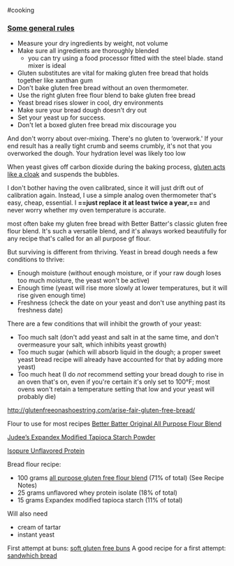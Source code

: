 #cooking
### [Some general rules](https://glutenfreeonashoestring.com/how-to-make-gluten-free-bread/)
- Measure your dry ingredients by weight, not volume
- Make sure all ingredients are thoroughly blended
    - you can try using a food processor fitted with the steel blade. stand mixer is ideal
- Gluten substitutes are vital for making gluten free bread that holds together like xanthan gum
- Don't bake gluten free bread without an oven thermometer.
- Use the right gluten free flour blend to bake gluten free bread
- Yeast bread rises slower in cool, dry environments
- Make sure your bread dough doesn't dry out
- Set your yeast up for success.
- Don't let a boxed gluten free bread mix discourage you



And don't worry about over-mixing. There's no gluten to ‘overwork.' If your end result has a really tight crumb and seems crumbly, it's not that you overworked the dough. Your hydration level was likely too low

When yeast gives off carbon dioxide during the baking process, [gluten acts like a cloak](https://food52.com/blog/5036-demystifying-yeast) and suspends the bubbles.


I don't bother having the oven calibrated, since it will just drift out of calibration again. Instead, I use a simple analog oven thermometer that's easy, cheap, essential. I **==just replace it at least twice a year,==** and never worry whether my oven temperature is accurate.

most often bake my gluten free bread with Better Batter's classic gluten free flour blend. It's such a versatile blend, and it's always worked beautifully for any recipe that's called for an all purpose gf flour.

But surviving is different from thriving. Yeast in bread dough needs a few conditions to thrive:

- Enough moisture (without enough moisture, or if your raw dough loses too much moisture, the yeast won't be active)
- Enough time (yeast will rise more slowly at lower temperatures, but it will rise given enough time)
- Freshness (check the date on your yeast and don't use anything past its freshness date)


There are a few conditions that will inhibit the growth of your yeast:

- Too much salt (don't add yeast and salt in at the same time, and don't overmeasure your salt, which inhibits yeast growth)
- Too much sugar (which will absorb liquid in the dough; a proper sweet yeast bread recipe will already have accounted for that by adding more yeast)
- Too much heat (I do _not_ recommend setting your bread dough to rise in an oven that's on, even if you're certain it's only set to 100°F; most ovens won't retain a temperature setting that low and your yeast will probably die)


http://glutenfreeonashoestring.com/arise-fair-gluten-free-bread/

Flour to use for most recipes
[Better Batter Original All Purpose Flour Blend](https://a.co/d/136Vh8A)

[Judee’s Expandex Modified Tapioca Starch Powder](https://a.co/d/aEonVsI)

[Isopure Unflavored Protein](https://a.co/d/6jX1QJi)

Bread flour recipe:
- 100 grams [all purpose gluten free flour blend](https://glutenfreeonashoestring.com/all-purpose-gluten-free-flour-recipes/) (71% of total) (See Recipe Notes)
- 25 grams unflavored whey protein isolate (18% of total)
- 15 grams Expandex modified tapioca starch (11% of total)


Will also need 
- cream of tartar
- instant yeast


First attempt at buns: [soft gluten free buns](https://glutenfreeonashoestring.com/gluten-free-soft-hamburger-buns-gfoas-bakes-bread/)
A good recipe for a first attempt: [sandwhich bread](https://glutenfreeonashoestring.com/gluten-free-bread-recipe/)
